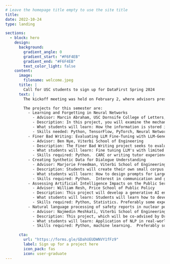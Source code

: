 ```yaml
---
# Leave the homepage title empty to use the site title
title:
date: 2022-10-24
type: landing

sections:
  - block: hero
    design:
      background:
        gradient_angle: 0
        gradient_start: "#F6F4EB"
        gradient_end: "#F6F4EB"
        text_color_light: false
    content:
      image:
        filename: welcome.jpeg
      title: |
        Call for USC students to sign up for DataFirst Spring 2024
      text: |
        The kickoff meeting was held on February 2, where advisors presented the projects available for this semester.  The recording is available here.

        The projects for this semester are:
          - Learning and Forgetting in Neural Networks
            - Advisor: Marcin Abraham, USC Dornsife College of Letters, Arts, and Sciences
            - Description: In this project, you will examine the mechanisms responsible for forgetting previous tasks in artificial neural networks and their impact on learning from heterogeneous data distributions. We will investigate the role of these mechanisms and explore how neural networks store new information through the analysis of neuron activation patterns. We will compare evaluations of various learning schemas to measure how they influence the final loss function landscape, aiming to improve federated learning protocols' convergence speed and their overall performance.
            - What students will learn: How the information is stored in neural networks. How neural networks can forget how to perform previously mastered tasks. How to interpret neural networks (by examining the neuron activation patterns). How to conduct scientific experiments (in the domain of machine learning). How to present and visualize scientific data.
            - Skills needed: Python, TensorFlow, PyTorch, Neural Networks, Federated Learning
          - Finer Bad Writing: Evaluating LLM Fine-Tuning with LLM-Generated Errors
            - Advisor: Ben Nye, Viterbi School of Engineering
            - Description: The Finer Bad Writing project seeks to evaluate the ability of different types of baseline and fine-tuned LLM's to detect and diagnose problems in essay writing. Specifically, we will study the ability of certain LLM prompts to detect issues such as insufficient support for a thesis statement, a weak / unengaging hook to a paper, and areas with insufficient references or citations. For these, we will compare both the baseline performance for a prompt and the fine-tuned prompt for multiple models (LLAMA 2, GPT 3.5, GPT 4). Experience with the USC CARC system is helpful, but not required. This work builds on the Fall 2023 "Bad Writing is Fine" project, where a corpus was identified and LLM prompts were developed to systematically generate bad writing into existing human-written essays. The results of this project will inform the USC Center for Generative AI project focused on developing writing skills.
            - What students will learn: Fine tuning LLM's with limited data. Generating synthetic data. Prompt engineering to detect problems in writing.
            - Skills required: Python.  CARC or writing tutor experiences also helpful
          - Creating Synthetic Data for Dialogue Understanding
            - Advisor: Marjorie Freedman, Viterbi School of Engineering
            - Description: Students will create their own small corpus of synthetic data that describes experiences in the first person from the perspective of various emotional states by prompting available generative AI (e.g., ChatGPT, BARD).  They will explore different prompting approaches to see the variability in output.  They will design a labeling scheme and serve as assessors for collected data and establish inter-annotator agreement.  They will identify potential NLP models (e.g., emotion classifiers, sentiment detection) that can be applied to the corpus to provide automatic labeling and explore which, if any, existing models are predictive of their labeling scheme
            - What students will learn: How to design prompts for Large Language Models (LLMs), how to generate data when little data is available.
            - Skills required: Python.  Interest in communication and generative AI.
          - Assessing Artificial Intelligence Impacts on the Public Service Workforce
            - Advisor: William Resh, Price School of Public Policy
            - Description: This project will develop a generative AI engine that provides adapted responses to queries on the relative vulnerability and impacts of generative AI on the public sector workforce. Students will scrape occupational manuals of participating governments to identify knowledge, skills, and assets of various occupations and feed this information into a prompt-engineered Chat-GPT plug-in that is trained to provided assessments on the five- and ten-year impacts of AI on these occupations.
            - What students will learn: Students will learn how to develop a generative AI add-on to an existing analytic dashboard. They will learn the impacts that AI can have on the US federal workforce, among other labor markets. Students will develop prompt engineering skills that yield consistent and valid LLM responses.
            - Skills required: Python, Statistics. Preferably some experience in one of these areas: Natural Language Processing, Prompt Engineering, Web Design, other complementary areas
          - Natural language processing of safety reports in nuclear power plants
            - Advisor: Najmedin Meshkati, Viterbi School of Engineering
            - Description: This project, which will be co-advised by Dr. Yolanda Gil, will use Natural Language Processing (NLP) techniques to analyze voluminous Diablo Canyon Independent Safety Committee (DCISC) annual reports to identify the role and contribution of “Traits of a Healthy Nuclear Safety Culture”, as defined by the Nuclear Regulatory Commission and the Institute of Nuclear Power Operations, in incident causation.
            - What students will learn: Application of NLP in real-world, working on very serious and important issues with global applications, which can be generalized and applied to other safety-sensitive technologies.
            - Skills required: Python, machine learning.  Preferably some experience with large language models (LLMs).

      cta:
        url: "https://forms.gle/GDahUEUDWNVY1fFz9"
        label: Sign up for a project here
        icon_pack: fas
        icon: user-graduate
---
```

